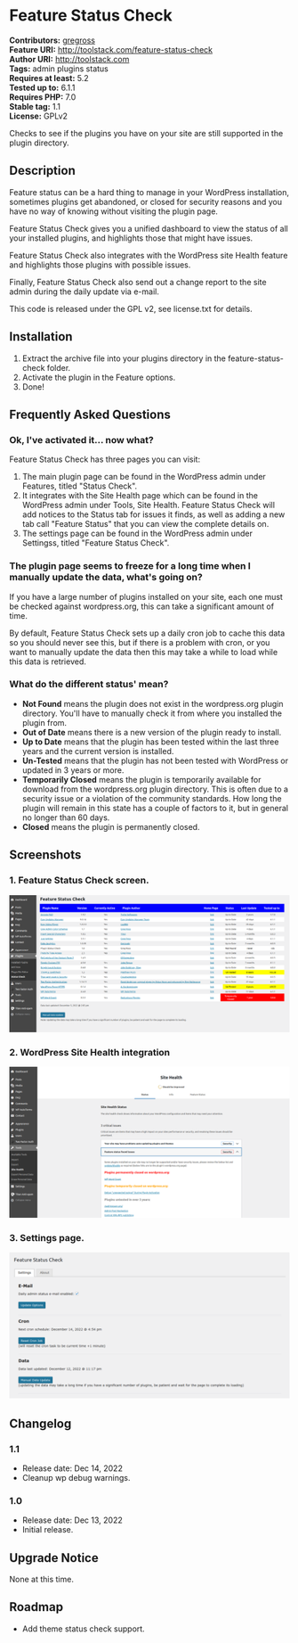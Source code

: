 # Feature Status Check #
**Contributors:** [gregross](https://profiles.wordpress.org/gregross/)  
**Feature URI:** http://toolstack.com/feature-status-check  
**Author URI:** http://toolstack.com  
**Tags:** admin plugins status  
**Requires at least:** 5.2  
**Tested up to:** 6.1.1  
**Requires PHP:** 7.0  
**Stable tag:** 1.1  
**License:** GPLv2  

Checks to see if the plugins you have on your site are still supported in the plugin directory.

## Description ##

Feature status can be a hard thing to manage in your WordPress installation, sometimes plugins get abandoned, or closed for security reasons and you have no way of knowing without visiting the plugin page.

Feature Status Check gives you a unified dashboard to view the status of all your installed plugins, and highlights those that might have issues.

Feature Status Check also integrates with the WordPress site Health feature and highlights those plugins with possible issues.

Finally, Feature Status Check also send out a change report to the site admin during the daily update via e-mail.

This code is released under the GPL v2, see license.txt for details.

## Installation ##

1. Extract the archive file into your plugins directory in the feature-status-check folder.
2. Activate the plugin in the Feature options.
3. Done!

## Frequently Asked Questions ##

### Ok, I've activated it... now what? ###

Feature Status Check has three pages you can visit:

1. The main plugin page can be found in the WordPress admin under Features, titled "Status Check".
2. It integrates with the Site Health page which can be found in the WordPress admin under Tools, Site Health.  Feature Status Check will add notices to the Status tab for issues it finds, as well as adding a new tab call "Feature Status" that you can view the complete details on.
3. The settings page can be found in the WordPress admin under Settingss, titled "Feature Status Check".

### The plugin page seems to freeze for a long time when I manually update the data, what's going on? ###

If you have a large number of plugins installed on your site, each one must be checked against wordpress.org, this can take a significant amount of time.

By default, Feature Status Check sets up a daily cron job to cache this data so you should never see this, but if there is a problem with cron, or you want to manually update the data then this may take a while to load while this data is retrieved.

### What do the different status' mean? ###

* **Not Found** means the plugin does not exist in the wordpress.org plugin directory.  You'll have to manually check it from where you installed the plugin from.
* **Out of Date** means there is a new version of the plugin ready to install.
* **Up to Date** means that the plugin has been tested within the last three years and the current version is installed.
* **Un-Tested** means that the plugin has not been tested with WordPress or updated in 3 years or more.
* **Temporarily Closed** means the plugin is temporarily available for download from the wordpress.org plugin directory.  This is often due to a security issue or a violation of the community standards.  How long the plugin will remain in this state has a couple of factors to it, but in general no longer than 60 days.
* **Closed** means the plugin is permanently closed.

## Screenshots ##

### 1. Feature Status Check screen. ###
![Feature Status Check screen.](assets/screenshot-1.png)

### 2. WordPress Site Health integration ###
![WordPress Site Health integration](assets/screenshot-2.png)

### 3. Settings page. ###
![Settings page.](assets/screenshot-3.png)


## Changelog ##

### 1.1 ###

* Release date: Dec 14, 2022
* Cleanup wp debug warnings.

### 1.0 ###

* Release date: Dec 13, 2022
* Initial release.

## Upgrade Notice ##

None at this time.

## Roadmap ##

* Add theme status check support.
